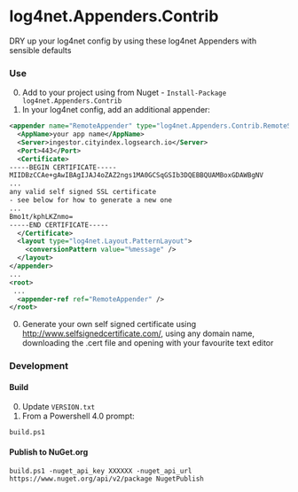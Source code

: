 # log4net.Appenders.Contrib
DRY up your log4net config by using these log4net Appenders with sensible defaults

### Use

0.  Add to your project using from Nuget - `Install-Package log4net.Appenders.Contrib`
0.  In your log4net config, add an additional appender:
```xml
<appender name="RemoteAppender" type="log4net.Appenders.Contrib.RemoteSyslog5424Appender,log4net.Appenders.Contrib">
  <AppName>your app name</AppName>
  <Server>ingestor.cityindex.logsearch.io</Server>
  <Port>443</Port>
  <Certificate>
-----BEGIN CERTIFICATE-----
MIIDBzCCAe+gAwIBAgIJAJ4oZAZ2ngs1MA0GCSqGSIb3DQEBBQUAMBoxGDAWBgNV
... 
any valid self signed SSL certificate 
- see below for how to generate a new one
...
Bmo1t/kphLKZnmo=
-----END CERTIFICATE-----
  </Certificate>
  <layout type="log4net.Layout.PatternLayout">
    <conversionPattern value="%message" />
  </layout>
</appender>
...
<root>
 ...
  <appender-ref ref="RemoteAppender" />
</root>
```

0. Generate your own self signed certificate using http://www.selfsignedcertificate.com/, using any domain name, 
downloading the .cert file and opening with your favourite text editor 

### Development

#### Build

0. Update `VERSION.txt`
0. From a Powershell 4.0 prompt:
```
build.ps1
```

#### Publish to NuGet.org
```
build.ps1 -nuget_api_key XXXXXX -nuget_api_url https://www.nuget.org/api/v2/package NugetPublish
```